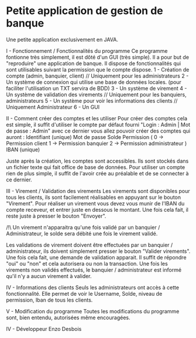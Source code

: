 # Petite application de gestion de banque
Une petite application exclusivement en JAVA.

I - Fonctionnement / Fonctionnalités du programme 
  Ce programme fontionne très simplement, il est dôté d'un GUI (très simple). Il a pour but de "reproduire" une application de banque.
  Il dispose de fonctionnalités qui sont utilisables suivant la permission que le compte dispose.
   1 - Création de compte (admin, banquier, client) // Uniquement pour les administrateurs
   2 - Un système de connexion qui utilise une base de données locales. (pour faciliter l'utilisation un TXT servira de BDD)
   3 - Un système de virement
   4 - Un système de validation des virements // Uniquement pour les banquiers, administrateurs
   5 - Un système pour voir les informations des clients // Uniquement Administrateur
   6 - Un GUI
   
  
  
II - Comment créer des comptes et les utiliser
  Pour créer des comptes cela est simple, il suffit d'utiliser le compte par défaut fourni "Login : Admin | Mot de passe : Admin"
  avec ce dernier vous allez pouvoir créer des comptes qui auront : Identifiant (unique)
                                                                    Mot de passe
                                                                    Solde
                                                                    Permission ( 0 -> Permission client
                                                                                 1 -> Permission banquier
                                                                                 2 -> Permission administrateur )
                                                                    IBAN (unique)
                                                                    
  Juste après la création, les comptes sont accessibles. Ils sont stockés dans un fichier texte qui fait office de base de données.
  Pour utiliser un compte rien de plus simple, il suffit de l'avoir crée au préalable et de se connecter à ce dernier.

III - Virement / Validation des virements
  Les virements sont disponibles pour tous les clients, ils sont facilement réalisables en appuyant sur le bouton "Virement".
  Pour réaliser un virement vous devez vous munir de l'IBAN du compte receveur, et entrer juste en dessous le montant.
  Une fois cela fait, il reste juste à presser le bouton "Envoyer".
  
  /!\ Un virement n'apparaitra qu'une fois validé par un banquier / Administrateur, le solde sera débité une fois le virement validé.
  
  Les validations de virement doivent être effectuées par un banquier / administrateur, ils doivent simplement presser le bouton "Valider virements".
  Une fois cela fait, une demande de validation apparait. Il suffit de répondre "oui" ou "non" et cela autorisera ou non la transaction.
  Une fois les virements non validés effectués, le banquier / administrateur est informé qu'il n'y a aucun virement à valider.
  
IV - Informations des clients
  Seuls les administrateurs ont accès à cette fonctionnalité. Elle permet de voir le Username, Solde, niveau de permission, Iban de tous les clients.
  
V - Modification du programme
  Toutes les modifications du programme sont, bien entendu, autorisées même encouragées.
  
IV - Développeur
    Enzo Desbois 
